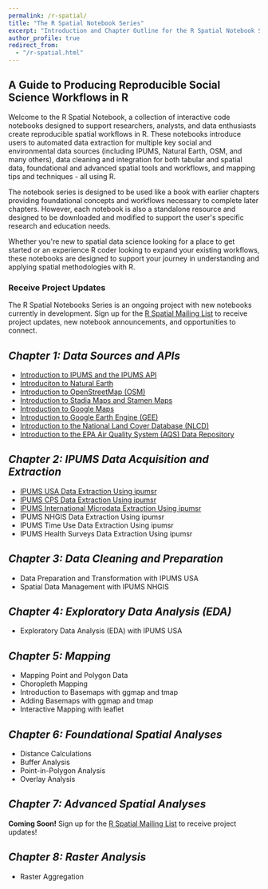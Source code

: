 ```yaml
---
permalink: /r-spatial/
title: "The R Spatial Notebook Series"
excerpt: "Introduction and Chapter Outline for the R Spatial Notebook Series"
author_profile: true
redirect_from: 
  - "/r-spatial.html"
---
```


## A Guide to Producing Reproducible Social Science Workflows in R

Welcome to the R Spatial Notebook, a collection of interactive code notebooks designed to support researchers, analysts, and data enthusiasts create reproducible spatial workflows in R.  These notebooks introduce users to automated data extraction for multiple key social and environmental data sources (including IPUMS, Natural Earth, OSM, and many others), data cleaning and integration for both tabular and spatial data, foundational and advanced spatial tools and workflows, and mapping tips and techniques - all using R.

The notebook series is designed to be used like a book with earlier chapters providing foundational concepts and workflows necessary to complete later chapters.  However, each notebook is also a standalone resource and designed to be downloaded and modified to support the user's specific research and education needs.

Whether you're new to spatial data science looking for a place to get started or an experience R coder looking to expand your existing workflows, these notebooks are designed to support your journey in understanding and applying spatial methodologies with R.

### Receive Project Updates
The R Spatial Notebooks Series is an ongoing project with new notebooks currently in development.  Sign up for the [R Spatial Mailing List](https://mailchi.mp/ab01e8fc8397/r-spatial-email-signup) to receive project updates, new notebook announcements, and opportunities to connect.

*Chapter 1: Data Sources and APIs*
------
* [Introduction to IPUMS and the IPUMS API](https://platform.i-guide.io/notebooks/82d3b176-e4e6-4307-8186-318a3fe6c81a)
* [Introduciton to Natural Earth](https://platform.i-guide.io/notebooks/924c7ca6-3d12-4a80-ab4d-814cc80f7f79)
* [Introduction to OpenStreetMap (OSM)](https://platform.i-guide.io/notebooks/e7796dde-de2e-4745-a9e3-5880d2f28803)
* [Introduction to Stadia Maps and Stamen Maps](https://platform.i-guide.io/notebooks/9d896d1e-bb49-4915-9a8c-b1ea07f495a4)
* [Introduction to Google Maps](https://platform.i-guide.io/notebooks/e2767af9-62ba-43a7-b16b-9f3b053cf418)
* [Introduction to Google Earth Engine (GEE)](https://platform.i-guide.io/notebooks/7ef82017-ed6d-44d9-865c-0780fdc54da9)
* [Introduction to the National Land Cover Database (NLCD)](https://platform.i-guide.io/notebooks/92d44a37-8633-4dd9-8d22-ad461bcc73ab)
* [Introduction to the EPA Air Quality System (AQS) Data Repository](https://platform.i-guide.io/notebooks/12ad0cf1-5acd-404b-8a82-25430173c1a1)

*Chapter 2: IPUMS Data Acquisition and Extraction*
------
* [IPUMS USA Data Extraction Using ipumsr](https://platform.i-guide.io/notebooks/ab5cad39-6d00-43d2-bc51-17fd4e6b98f2)
* [IPUMS CPS Data Extraction Using ipumsr](https://platform.i-guide.io/notebooks/286321c5-6cc6-43df-a3e5-f3d72192e00c)
* [IPUMS International Microdata Extraction Using ipumsr](https://platform.i-guide.io/notebooks/71bcc1a6-8d43-405d-a8c3-adceaf5b785d)
* IPUMS NHGIS Data Extraction Using ipumsr
* IPUMS Time Use Data Extraction Using ipumsr
* IPUMS Health Surveys Data Extraction Using ipumsr

*Chapter 3: Data Cleaning and Preparation*
------
* Data Preparation and Transformation with IPUMS USA
* Spatial Data Management with IPUMS NHGIS

*Chapter 4: Exploratory Data Analysis (EDA)*
------
* Exploratory Data Analysis (EDA) with IPUMS USA

*Chapter 5: Mapping*
------
* Mapping Point and Polygon Data
* Choropleth Mapping
* Introduction to Basemaps with ggmap and tmap
* Adding Basemaps with ggmap and tmap
* Interactive Mapping with leaflet

*Chapter 6: Foundational Spatial Analyses*
------
* Distance Calculations
* Buffer Analysis
* Point-in-Polygon Analysis
* Overlay Analysis

*Chapter 7: Advanced Spatial Analyses*
------
**Coming Soon!** Sign up for the [R Spatial Mailing List](https://mailchi.mp/ab01e8fc8397/r-spatial-email-signup) to receive project updates!

*Chapter 8: Raster Analysis*
------
* Raster Aggregation
